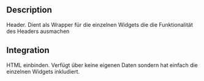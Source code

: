 ## Description

Header. Dient als Wrapper für die einzelnen Widgets die die Funktionalität des Headers ausmachen

## Integration

HTML einbinden. Verfügt über keine eigenen Daten sondern hat einfach die einzelnen Widgets inkludiert.
